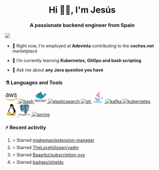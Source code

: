 <h1 align="center">Hi 👋🏻️, I'm Jesús</h1>
<h3 align="center">A passionate backend engineer from Spain</h3>

[![](https://img.shields.io/badge/Jesús_Iglesias-0077B5?style=flat&logo=linkedin&logoColor=white)][linkedin]

- 🔭 Right now, I'm employed at **Adevinta** contributing to the **coches.net** marketplace

- 🌱 I’m currently learning **Kubernetes, GitOps and bash scripting**

- 💬 Ask me about **any Java question you have**

### ⚗️ Languages and Tools

<p align="left"> <a href="https://aws.amazon.com" target="_blank" rel="noreferrer"> <img src="https://raw.githubusercontent.com/devicons/devicon/master/icons/amazonwebservices/amazonwebservices-original-wordmark.svg" alt="aws" width="40" height="40"/> </a> <a href="https://www.gnu.org/software/bash/" target="_blank" rel="noreferrer"> <img src="https://www.vectorlogo.zone/logos/gnu_bash/gnu_bash-icon.svg" alt="bash" width="40" height="40"/> </a> <a href="https://www.docker.com/" target="_blank" rel="noreferrer"> <img src="https://raw.githubusercontent.com/devicons/devicon/master/icons/docker/docker-original-wordmark.svg" alt="docker" width="40" height="40"/> </a> <a href="https://www.elastic.co" target="_blank" rel="noreferrer"> <img src="https://www.vectorlogo.zone/logos/elastic/elastic-icon.svg" alt="elasticsearch" width="40" height="40"/> </a> <a href="https://git-scm.com/" target="_blank" rel="noreferrer"> <img src="https://www.vectorlogo.zone/logos/git-scm/git-scm-icon.svg" alt="git" width="40" height="40"/> </a> <a href="https://www.java.com" target="_blank" rel="noreferrer"> <img src="https://raw.githubusercontent.com/devicons/devicon/master/icons/java/java-original.svg" alt="java" width="40" height="40"/> </a> <a href="https://kafka.apache.org/" target="_blank" rel="noreferrer"> <img src="https://www.vectorlogo.zone/logos/apache_kafka/apache_kafka-icon.svg" alt="kafka" width="40" height="40"/> </a> <a href="https://kubernetes.io" target="_blank" rel="noreferrer"> <img src="https://www.vectorlogo.zone/logos/kubernetes/kubernetes-icon.svg" alt="kubernetes" width="40" height="40"/> </a> <a href="https://www.linux.org/" target="_blank" rel="noreferrer"> <img src="https://raw.githubusercontent.com/devicons/devicon/master/icons/linux/linux-original.svg" alt="linux" width="40" height="40"/> </a> <a href="https://www.postgresql.org" target="_blank" rel="noreferrer"> <img src="https://raw.githubusercontent.com/devicons/devicon/master/icons/postgresql/postgresql-original-wordmark.svg" alt="postgresql" width="40" height="40"/> </a> <a href="https://spring.io/" target="_blank" rel="noreferrer"> <img src="https://www.vectorlogo.zone/logos/springio/springio-icon.svg" alt="spring" width="40" height="40"/> </a> </p>

### ⚡ Recent activity

<!--RECENT_ACTIVITY:start-->
1. ⭐ Starred [mjakeman/extension-manager](https://github.com/mjakeman/extension-manager)
2. ⭐ Starred [TheLocehiliosan/yadm](https://github.com/TheLocehiliosan/yadm)
3. ⭐ Starred [Baaarbz/subscription-sys](https://github.com/Baaarbz/subscription-sys)
4. ⭐ Starred [badges/shields](https://github.com/badges/shields)
<!--RECENT_ACTIVITY:end-->

[linkedin]: https://linkedin.com/in/jesusiglesiasiglesias
